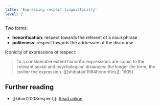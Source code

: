 ```yaml
---
title: 'Expressing respect linguistically'
level: 2
---
```


Two forms:

- **honorification**: respect towards the referent of a noun phrase
- **politeness**: respect towards the addressee of the discourse

Iconicity of expressions of respect:

> to a considerable extent honorific expressions are iconic to the relevant social and psychological distances: the longer the form, the politer the expression.
> ([[shibatani1994honorifics]]: 1605)

## Further reading

- [[kibort2008respect]]: [Read online](http://www.grammaticalfeatures.net/features/respect.html)
